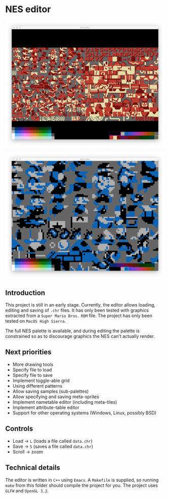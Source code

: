 # NES editor

![Screenshot of the editor](/screenshot.png?raw=true)

![Another screenshot of the editor](/screenshot2.png?raw=true)

## Introduction
This project is still in an early stage. Currently, the editor allows loading, editing and saving of `.chr` files. It has only been tested with graphics extracted from a `Super Mario Bros.` `ROM` file. The project has only been tested on `MacOS High Sierra`.

The full NES palette is available, and during editing the palette is constrained so as to discourage graphics the NES can't actually render.

## Next priorities

* More drawing tools
* Specify file to load
* Specify file to save
* Implement toggle-able grid
* Using different patterns
* Allow saving samples (sub-palettes)
* Allow specifying and saving meta-sprites
* Implement nametable editor (including meta-tiles)
* Implement attribute-table editor
* Support for other operating systems (Windows, Linux, possibly BSD)

## Controls

* Load -> `L` (loads a file called `data.chr`)
* Save -> `S` (saves a file called `data.chr`)
* Scroll -> zoom

## Technical details
The editor is written in `C++` using `Emacs`. A `Makefile` is supplied, so running `make` from this folder should compile the project for you. The project uses `GLFW` and `OpenGL 3.2`.
